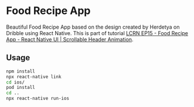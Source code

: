 # Food Recipe App

Beautiful Food Recipe App based on the design created by Herdetya on Dribble using React Native. This is part of tutorial [LCRN EP15 - Food Recipe App - React Native UI | Scrollable Header Animation](https://www.youtube.com/watch?v=W-Oqe8Ph_eM).

## Usage

```bash
npm install
npx react-native link
cd ios/
pod install
cd ..
npx react-native run-ios
```
